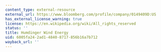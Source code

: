 ```yaml
---
content_type: external-resource
external_url: https://www.bloomberg.com/profile/company/0149409D:US
has_external_license_warning: true
license: https://en.wikipedia.org/wiki/All_rights_reserved
status: ''
title: Humdinger Wind Energy
uid: 6005fa24-2ad1-4840-8717-856b16a7b712
wayback_url: ''
---
```

